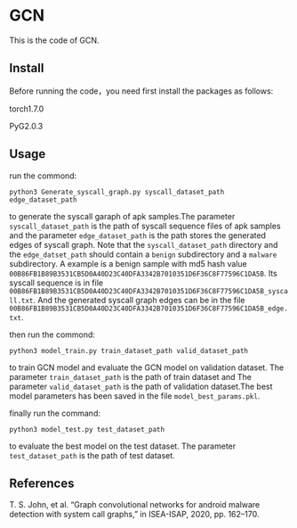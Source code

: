 # GCN

This is the code of GCN.

## Install
Before running the code，you need first install the packages as follows:

torch1.7.0

PyG2.0.3

## Usage

run the commond:
```
python3 Generate_syscall_graph.py syscall_dataset_path edge_dataset_path
```
to generate the syscall garaph of apk samples.The parameter `syscall_dataset_path` is the path of syscall sequence files of apk samples and the parameter `edge_dataset_path` is the path stores the generated edges of syscall graph. Note that the `syscall_dataset_path` directory and the `edge_datset_path` should contain a `benign` subdirectory and a `malware` subdirectory. A example is a benign sample with md5 hash value `00B86FB1B89B3531CB5D0A40D23C40DFA3342B7010351D6F36C8F77596C1DA5B`. Its syscall sequence is in file `00B86FB1B89B3531CB5D0A40D23C40DFA3342B7010351D6F36C8F77596C1DA5B_syscall.txt`. And the generated syscall graph edges can be in the file 
`00B86FB1B89B3531CB5D0A40D23C40DFA3342B7010351D6F36C8F77596C1DA5B_edge.txt`.

then run the commond:

```
python3 model_train.py train_dataset_path valid_dataset_path
```
to train GCN model and evaluate the GCN model on validation dataset. The parameter `train_dataset_path` is the path of train dataset and The parameter `valid_dataset_path` is the path of validation dataset.The best model parameters has been saved in the file `model_best_params.pkl`.

finally run the command:
```
python3 model_test.py test_dataset_path
```
to evaluate the best model on the test dataset. The parameter `test_dataset_path` is the path of test dataset.

## References
T. S. John, et al. “Graph convolutional networks for android malware detection with system call graphs,” in ISEA-ISAP, 2020, pp. 162–170.

